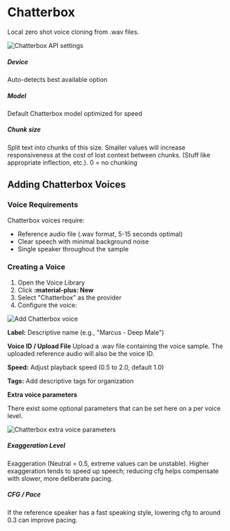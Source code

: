 # Chatterbox

Local zero shot voice cloning from .wav files.

![Chatterbox API settings](/talemate/img/0.32.0/chatterbox-api-settings.png)

##### Device

Auto-detects best available option

##### Model

Default Chatterbox model optimized for speed

##### Chunk size

Split text into chunks of this size. Smaller values will increase responsiveness at the cost of lost context between chunks. (Stuff like appropriate inflection, etc.). 0 = no chunking

## Adding Chatterbox Voices

### Voice Requirements

Chatterbox voices require:

- Reference audio file (.wav format, 5-15 seconds optimal)
- Clear speech with minimal background noise
- Single speaker throughout the sample

### Creating a Voice

1. Open the Voice Library
2. Click **:material-plus: New**
3. Select "Chatterbox" as the provider
4. Configure the voice:

![Add Chatterbox voice](/talemate/img/0.32.0/add-chatterbox-voice.png)

**Label:** Descriptive name (e.g., "Marcus - Deep Male")

**Voice ID / Upload File** Upload a .wav file containing the voice sample. The uploaded reference audio will also be the voice ID.

**Speed:** Adjust playback speed (0.5 to 2.0, default 1.0)

**Tags:** Add descriptive tags for organization

**Extra voice parameters**

There exist some optional parameters that can be set here on a per voice level.

![Chatterbox extra voice parameters](/talemate/img/0.32.0/chatterbox-parameters.png)

##### Exaggeration Level

Exaggeration (Neutral = 0.5, extreme values can be unstable). Higher exaggeration tends to speed up speech; reducing cfg helps compensate with slower, more deliberate pacing.

##### CFG / Pace

If the reference speaker has a fast speaking style, lowering cfg to around 0.3 can improve pacing.